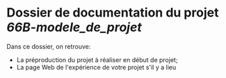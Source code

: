 # Dossier de documentation du projet *66B-modele_de_projet*

Dans ce dossier, on retrouve:

* La préproduction du projet à réaliser en début de projet;
* La page Web de l'expérience de votre projet s'il y a lieu
